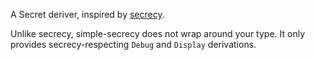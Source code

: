 A Secret deriver, inspired by [secrecy](https://docs.rs/secrecy/latest/secrecy/).

Unlike secrecy, simple-secrecy does not wrap around your type. It only provides
secrecy-respecting `Debug` and `Display` derivations.

